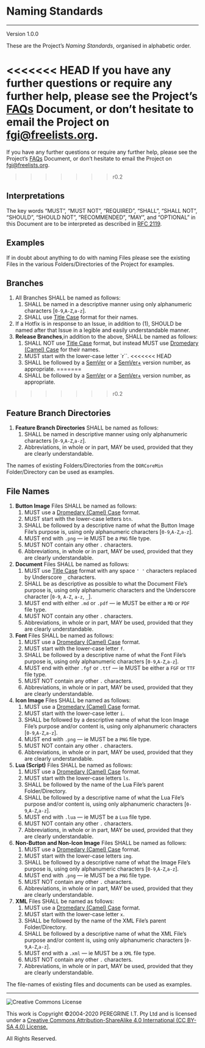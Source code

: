 # Naming Standards

---

Version 1.0.0

These are the Project&rsquo;s *Naming Standards*, organised in alphabetic order.

<<<<<<< HEAD
If you have any further questions or require any further help, please see the Project&rsquo;s [FAQs](https://github.com/Dulux-Oz/FGI/tree/master/Project_Documentation/FAQs.md) Document, or don&rsquo;t hesitate to email the Project on <fgi@freelists.org>.
=======
If you have any further questions or require any further help, please see the Project&rsquo;s [FAQs](FAQs.md) Document, or don&rsquo;t hesitate to email the Project on <fgi@freelists.org>.
>>>>>>> r0.2

## Interpretations

The key words &ldquo;MUST&rdquo;, &ldquo;MUST NOT&rdquo;, &ldquo;REQUIRED&rdquo;, &ldquo;SHALL&rdquo;, &ldquo;SHALL NOT&rdquo;, &ldquo;SHOULD&rdquo;, &ldquo;SHOULD NOT&rdquo;, &ldquo;RECOMMENDED&rdquo;, &ldquo;MAY&rdquo;, and &ldquo;OPTIONAL&rdquo; in this Document are to be interpreted as described in [RFC 2119](https://tools.ietf.org/html/rfc2119).

## Examples

If in doubt about anything to do with naming Files please see the existing Files in the various Folders/Directories of the Project for examples.

## Branches

1. All Branches SHALL be named as follows:
	1. SHALL be named in a descriptive manner using only alphanumeric characters [`0-9`,`A-Z`,`a-z`].
	2. SHALL use [Title Case](https://en.wikipedia.org/wiki/Title_Case) format for their names.
2. If a Hotfix is in response to an Issue, in addition to (1), SHOULD be named after that Issue in a legible and easily understandable manner. 
3. **Release Branches**,in addition to the above, SHALL be named as follows:
	1. SHALL NOT use [Title Case](https://en.wikipedia.org/wiki/Title_Case) format, but instead MUST use [Dromedary (Camel) Case](https://en.wikipedia.org/wiki/Camel_case) for their names.
	2. MUST start with the lower-case letter `r``.
<<<<<<< HEAD
	3. SHALL be followed by a [SemVer](http://semver.org) or a [SemVer+](https://github.com/Dulux-Oz/FGI/tree/master/Project_Documentation/Semantic_Versioning_Plus.md) version number, as appropriate.
=======
	3. SHALL be followed by a [SemVer](http://semver.org) or a [SemVer+](Semantic_Versioning_Plus.md) version number, as appropriate.
>>>>>>> r0.2


## Feature Branch Directories

1. **Feature Branch Directories** SHALL be named as follows:
	1. SHALL be named in descriptive manner using only alphanumeric characters [`0-9`,`A-Z`,`a-z`].
	2. Abbreviations, in whole or in part, MAY be used, provided that they are clearly understandable.

The names of existing Folders/Directories from the `DORCoreMin` Folder/Directory can be used as examples.

## File Names

1. **Button Image** Files SHALL be named as follows:
	1. MUST use a [Dromedary (Camel) Case](https://en.wikipedia.org/wiki/Camel_case) format.
	2. MUST start with the lower-case letters `btn`.
	3. SHALL be followed by a descriptive name of what the Button Image File&rsquo;s purpose is, using only alphanumeric characters [`0-9`,`A-Z`,`a-z`].
	4. MUST end with `.png` &mdash; ie MUST be a `PNG` file type.
	5. MUST NOT contain any other `.` characters.
	6. Abbreviations, in whole or in part, MAY be used, provided that they are clearly understandable.
2. **Document** Files SHALL be named as follows:
	1. MUST use [Title Case](https://en.wikipedia.org/wiki/Title_Case) format with any space `' '` characters replaced by Underscore `_` characters.
	2. SHALL be as descriptive as possible to what the Document File&rsquo;s purpose is, using only alphanumeric characters and the Underscore character [`0-9`, `A-Z`, `a-z`, `_`].
	3. MUST end with either `.md` or `.pdf` &mdash; ie MUST be either a `MD` or `PDF` file type.
	4. MUST NOT contain any other `.` characters.
	5. Abbreviations, in whole or in part, MAY be used, provided that they are clearly understandable.
3. **Font** Files SHALL be named as follows:
	1. MUST use a [Dromedary (Camel) Case](https://en.wikipedia.org/wiki/Camel_case) format.
	2. MUST start with the lower-case letter `f`.
	3. SHALL be followed by a descriptive name of what the Font File&rsquo;s purpose is, using only alphanumeric characters [`0-9`,`A-Z`,`a-z`].
	4. MUST end with either `.fgf` or `.ttf` &mdash; ie MUST be either a `FGF` or `TTF` file type.
	5. MUST NOT contain any other `.` characters.
	6. Abbreviations, in whole or in part, MAY be used, provided that they are clearly understandable.
4. **Icon Image** Files SHALL be named as follows:
	1. MUST use a [Dromedary (Camel) Case](https://en.wikipedia.org/wiki/Camel_case) format.
	2. MUST start with the lower-case letter `i`.
	3. SHALL be followed by a descriptive name of what the Icon Image File&rsquo;s purpose and/or content is, using only alphanumeric characters [`0-9`,`A-Z`,`a-z`].
	4. MUST end with `.png` &mdash; ie MUST be a `PNG` file type.
	5. MUST NOT contain any other `.` characters.
	6. Abbreviations, in whole or in part, MAY be used, provided that they are clearly understandable.
5. **Lua  (Script)** Files SHALL be named as follows:
	1. MUST use a [Dromedary (Camel) Case](https://en.wikipedia.org/wiki/Camel_case) format.
	2. MUST start with the lower-case letters `ls`.
	3. SHALL be followed by the name of the Lua File&rsquo;s parent Folder/Directory.
	4. SHALL be followed by a descriptive name of what the Lua File&rsquo;s purpose and/or content is, using only alphanumeric characters [`0-9`,`A-Z`,`a-z`].
	5. MUST end with `.lua` &mdash; ie MUST be a `Lua` file type.
	6. MUST NOT contain any other `.` characters.
	7. Abbreviations, in whole or in part, MAY be used, provided that they are clearly understandable.
6. **Non-Button and Non-Icon Image** Files SHALL be named as follows:
	1. MUST use a [Dromedary (Camel) Case](https://en.wikipedia.org/wiki/Camel_case) format.
	2. MUST start with the lower-case letters `img`.
	3. SHALL be followed by a descriptive name of what the Image File&rsquo;s purpose is, using only alphanumeric characters [`0-9`,`A-Z`,`a-z`].
	4. MUST end with `.png` &mdash; ie MUST be a `PNG` file type.
	5. MUST NOT contain any other `.` characters.
	6. Abbreviations, in whole or in part, MAY be used, provided that they are clearly understandable.
7. **XML** Files SHALL be named as follows:
	1. MUST use a [Dromedary (Camel) Case](https://en.wikipedia.org/wiki/Camel_case) format.
	2. MUST start with the lower-case letter `x`.
	3. SHALL be followed by the name of the XML File&rsquo;s parent Folder/Directory.
	4. SHALL be followed by a descriptive name of what the XML File&rsquo;s purpose and/or content is, using only alphanumeric characters [`0-9`,`A-Z`,`a-z`].
	5. MUST end with a `.xml` &mdash; ie MUST be a `XML` file type.
	6. MUST NOT contain any other `.` characters.
	7. Abbreviations, in whole or in part, MAY be used, provided that they are clearly understandable.

The file-names of existing files and documents can be used as examples.

---

![Creative Commons License](https://i.creativecommons.org/l/by-sa/4.0/88x31.png "Creative Commons License")

This work is Copyright &copy;2004-2020 PEREGRINE I.T. Pty Ltd and is licensed under a [Creative Commons Attribution-ShareAlike 4.0 International (CC BY-SA 4.0) License.](https://creativecommons.org/licenses/by-sa/4.0/)

All Rights Reserved.
